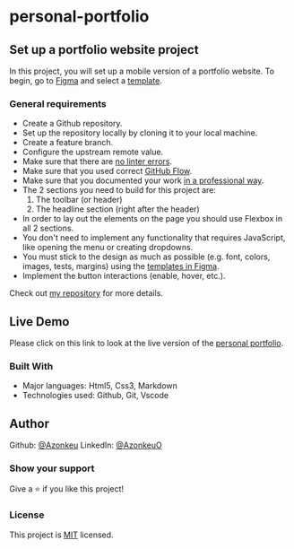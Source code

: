 # personal-portfolio

## Set up a portfolio website project

In this project, you will set up a mobile version of a portfolio website. To begin, go to [Figma](https://www.figma.com/file/l7SqJ3ZfkAKih9sFxvWSR4/Microverse-Student-Project-1?node-id=0%3A1) and select a [template](https://www.figma.com/file/l7SqJ3ZfkAKih9sFxvWSR4/Microverse-Student-Project-1?node-id=0%3A1).

### General requirements
* Create a Github repository.
* Set up the repository locally by cloning it to your local machine.
* Create a feature branch.
* Configure the upstream remote value.
* Make sure that there are [no linter errors](https://github.com/microverseinc/linters-config).
* Make sure that you used correct [GitHub Flow](https://github.com/microverseinc/curriculum-transversal-skills/blob/main/git-github/articles/github_flow.md).
* Make sure that you documented your work [in a professional way](https://github.com/microverseinc/curriculum-transversal-skills/blob/main/documentation/articles/professional_repo_rules.md).
* The 2 sections you need to build for this project are:
   1. The toolbar (or header)
   2. The headline section (right after the header)
* In order to lay out the elements on the page you should use Flexbox in all 2 sections.
* You don't need to implement any functionality that requires JavaScript, like opening the menu or creating dropdowns.
* You must stick to the design as much as possible (e.g. font, colors, images, tests, margins) using the [templates in Figma](https://www.figma.com/file/l7SqJ3ZfkAKih9sFxvWSR4/Microverse-Student-Project-1?node-id=0%3A1).
* Implement the button interactions (enable, hover, etc.).

Check out [my repository](https://github.com/Azonkeu/personal-portfolio/pull/1) for more details.

## Live Demo

Please click on this link to look at the live version of the [personal portfolio]( https://azonkeu.github.io/personal-portfolio/).

### Built With
* Major languages: Html5, Css3, Markdown
* Technologies used: Github, Git, Vscode

## Author

Github: [@Azonkeu](https://github.com/Azonkeu)
LinkedIn: [@AzonkeuO](https://www.linkedin.com/in/azonkeu-ornela-88a14b172/)


### Show your support

Give a ⭐️ if you like this project!

### License

This project is [MIT](https://github.com/Azonkeu/personal-portfolio/blob/main/LICENSE) licensed.
